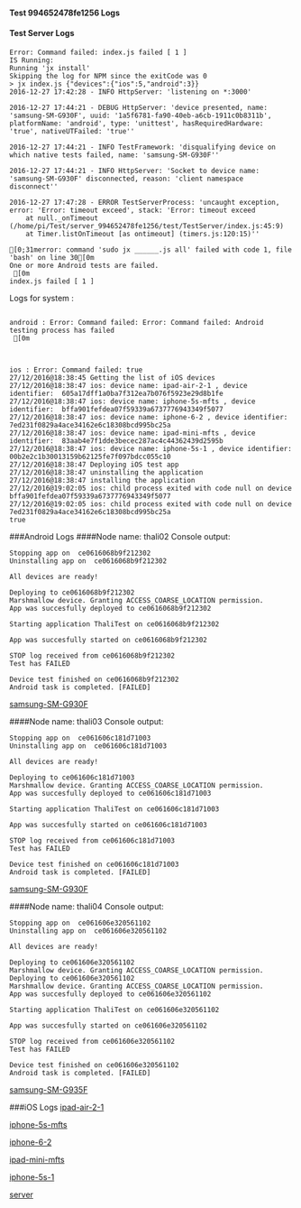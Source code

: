 #### Test 994652478fe1256 Logs

#### Test Server Logs
```
Error: Command failed: index.js failed [ 1 ]
IS Running:
Running 'jx install'
Skipping the log for NPM since the exitCode was 0
> jx index.js {"devices":{"ios":5,"android":3}}
2016-12-27 17:42:28 - INFO HttpServer: 'listening on *:3000'

2016-12-27 17:44:21 - DEBUG HttpServer: 'device presented, name: 'samsung-SM-G930F', uuid: '1a5f6781-fa90-40eb-a6cb-1911c0b8311b', platformName: 'android', type: 'unittest', hasRequiredHardware: 'true', nativeUTFailed: 'true''

2016-12-27 17:44:21 - INFO TestFramework: 'disqualifying device on which native tests failed, name: 'samsung-SM-G930F''

2016-12-27 17:44:21 - INFO HttpServer: 'Socket to device name: 'samsung-SM-G930F' disconnected, reason: 'client namespace disconnect''

2016-12-27 17:47:28 - ERROR TestServerProcess: 'uncaught exception, error: 'Error: timeout exceed', stack: 'Error: timeout exceed
    at null._onTimeout (/home/pi/Test/server_994652478fe1256/test/TestServer/index.js:45:9)
    at Timer.listOnTimeout [as ontimeout] (timers.js:120:15)''

[0;31merror: command 'sudo jx ______.js all' failed with code 1, file 'bash' on line 30[0m
One or more Android tests are failed.
 [0m
index.js failed [ 1 ]

```


Logs for system : 
```

android : Error: Command failed: Error: Command failed: Android testing process has failed
 [0m



ios : Error: Command failed: true
27/12/2016@18:38:45 Getting the list of iOS devices 
27/12/2016@18:38:47 ios: device name: ipad-air-2-1 , device identifier:  605a17dff1a0ba7f312ea7b076f5923e29d8b1fe
27/12/2016@18:38:47 ios: device name: iphone-5s-mfts , device identifier:  bffa901fefdea07f59339a6737776943349f5077
27/12/2016@18:38:47 ios: device name: iphone-6-2 , device identifier:  7ed231f0829a4ace34162e6c18308bcd995bc25a
27/12/2016@18:38:47 ios: device name: ipad-mini-mfts , device identifier:  83aab4e7f1dde3becec287ac4c44362439d2595b
27/12/2016@18:38:47 ios: device name: iphone-5s-1 , device identifier:  00b2e2c1b30013159b62125fe7f097bdcc055c10
27/12/2016@18:38:47 Deploying iOS test app 
27/12/2016@18:38:47 uninstalling the application 
27/12/2016@18:38:47 installing the application 
27/12/2016@19:02:05 ios: child process exited with code null on device bffa901fefdea07f59339a6737776943349f5077 
27/12/2016@19:02:05 ios: child process exited with code null on device 7ed231f0829a4ace34162e6c18308bcd995bc25a 
true

```
###Android Logs
####Node name: thali02
Console output:
```
Stopping app on  ce0616068b9f212302
Uninstalling app on  ce0616068b9f212302

All devices are ready!

Deploying to ce0616068b9f212302
Marshmallow device. Granting ACCESS_COARSE_LOCATION permission.
App was succesfully deployed to ce0616068b9f212302

Starting application ThaliTest on ce0616068b9f212302

App was succesfully started on ce0616068b9f212302

STOP log received from ce0616068b9f212302
Test has FAILED

Device test finished on ce0616068b9f212302 
Android task is completed. [FAILED]
```
[samsung-SM-G930F](https://github.com/ThaliTester/TestResults/blob/994652478fe1256_Moved_network_check_into_has_required_hardware_andrew-aladev/thali02_samsung-SM-G930F.md)

####Node name: thali03
Console output:
```
Stopping app on  ce061606c181d71003
Uninstalling app on  ce061606c181d71003

All devices are ready!

Deploying to ce061606c181d71003
Marshmallow device. Granting ACCESS_COARSE_LOCATION permission.
App was succesfully deployed to ce061606c181d71003

Starting application ThaliTest on ce061606c181d71003

App was succesfully started on ce061606c181d71003

STOP log received from ce061606c181d71003
Test has FAILED

Device test finished on ce061606c181d71003 
Android task is completed. [FAILED]
```
[samsung-SM-G930F](https://github.com/ThaliTester/TestResults/blob/994652478fe1256_Moved_network_check_into_has_required_hardware_andrew-aladev/thali03_samsung-SM-G930F.md)

####Node name: thali04
Console output:
```
Stopping app on  ce061606e320561102
Uninstalling app on  ce061606e320561102

All devices are ready!

Deploying to ce061606e320561102
Marshmallow device. Granting ACCESS_COARSE_LOCATION permission.
Deploying to ce061606e320561102
Marshmallow device. Granting ACCESS_COARSE_LOCATION permission.
App was succesfully deployed to ce061606e320561102

Starting application ThaliTest on ce061606e320561102

App was succesfully started on ce061606e320561102

STOP log received from ce061606e320561102
Test has FAILED

Device test finished on ce061606e320561102 
Android task is completed. [FAILED]
```
[samsung-SM-G935F](https://github.com/ThaliTester/TestResults/blob/994652478fe1256_Moved_network_check_into_has_required_hardware_andrew-aladev/thali04_samsung-SM-G935F.md)


###iOS Logs
[ipad-air-2-1](https://github.com/ThaliTester/TestResults/blob/994652478fe1256_Moved_network_check_into_has_required_hardware_andrew-aladev/iOS_ipad-air-2-1.md)

[iphone-5s-mfts](https://github.com/ThaliTester/TestResults/blob/994652478fe1256_Moved_network_check_into_has_required_hardware_andrew-aladev/iOS_iphone-5s-mfts.md)

[iphone-6-2](https://github.com/ThaliTester/TestResults/blob/994652478fe1256_Moved_network_check_into_has_required_hardware_andrew-aladev/iOS_iphone-6-2.md)

[ipad-mini-mfts](https://github.com/ThaliTester/TestResults/blob/994652478fe1256_Moved_network_check_into_has_required_hardware_andrew-aladev/iOS_ipad-mini-mfts.md)

[iphone-5s-1](https://github.com/ThaliTester/TestResults/blob/994652478fe1256_Moved_network_check_into_has_required_hardware_andrew-aladev/iOS_iphone-5s-1.md)

[server](https://github.com/ThaliTester/TestResults/blob/994652478fe1256_Moved_network_check_into_has_required_hardware_andrew-aladev/iOS_server.md)




